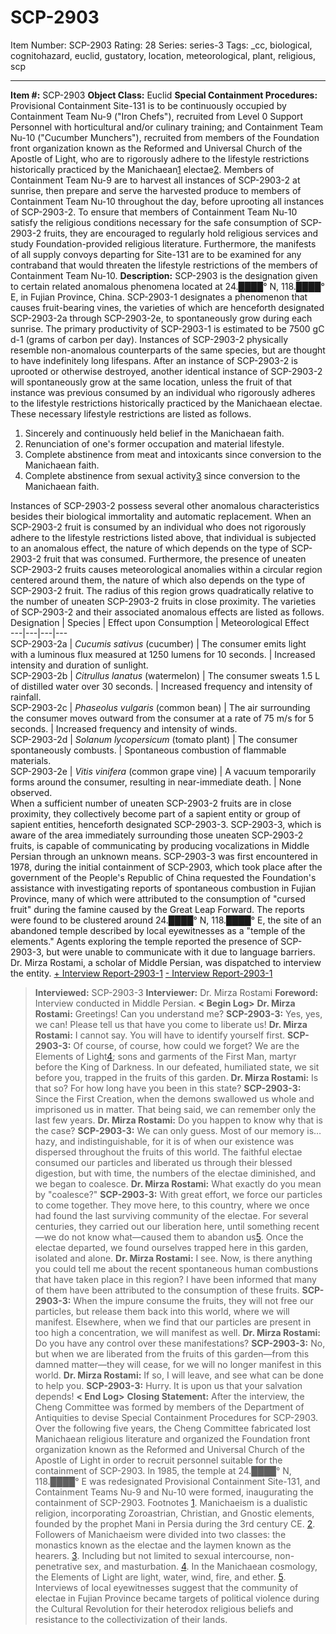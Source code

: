 # SCP-2903
Item Number: SCP-2903
Rating: 28
Series: series-3
Tags: _cc, biological, cognitohazard, euclid, gustatory, location, meteorological, plant, religious, scp

---

**Item #:** SCP-2903
**Object Class:** Euclid
**Special Containment Procedures:** Provisional Containment Site-131 is to be continuously occupied by Containment Team Nu-9 ("Iron Chefs"), recruited from Level 0 Support Personnel with horticultural and/or culinary training; and Containment Team Nu-10 ("Cucumber Munchers"), recruited from members of the Foundation front organization known as the Reformed and Universal Church of the Apostle of Light, who are to rigorously adhere to the lifestyle restrictions historically practiced by the Manichaean[1](javascript:;) electae[2](javascript:;).
Members of Containment Team Nu-9 are to harvest all instances of SCP-2903-2 at sunrise, then prepare and serve the harvested produce to members of Containment Team Nu-10 throughout the day, before uprooting all instances of SCP-2903-2. To ensure that members of Containment Team Nu-10 satisfy the religious conditions necessary for the safe consumption of SCP-2903-2 fruits, they are encouraged to regularly hold religious services and study Foundation-provided religious literature. Furthermore, the manifests of all supply convoys departing for Site-131 are to be examined for any contraband that would threaten the lifestyle restrictions of the members of Containment Team Nu-10.
**Description:** SCP-2903 is the designation given to certain related anomalous phenomena located at 24.████° N, 118.████° E, in Fujian Province, China. SCP-2903-1 designates a phenomenon that causes fruit-bearing vines, the varieties of which are henceforth designated SCP-2903-2a through SCP-2903-2e, to spontaneously grow during each sunrise. The primary productivity of SCP-2903-1 is estimated to be 7500 gC d-1 (grams of carbon per day). Instances of SCP-2903-2 physically resemble non-anomalous counterparts of the same species, but are thought to have indefinitely long lifespans. After an instance of SCP-2903-2 is uprooted or otherwise destroyed, another identical instance of SCP-2903-2 will spontaneously grow at the same location, unless the fruit of that instance was previous consumed by an individual who rigorously adheres to the lifestyle restrictions historically practiced by the Manichaean electae. These necessary lifestyle restrictions are listed as follows.
  1. Sincerely and continuously held belief in the Manichaean faith.
  2. Renunciation of one's former occupation and material lifestyle.
  3. Complete abstinence from meat and intoxicants since conversion to the Manichaean faith.
  4. Complete abstinence from sexual activity[3](javascript:;) since conversion to the Manichaean faith.

Instances of SCP-2903-2 possess several other anomalous characteristics besides their biological immortality and automatic replacement. When an SCP-2903-2 fruit is consumed by an individual who does not rigorously adhere to the lifestyle restrictions listed above, that individual is subjected to an anomalous effect, the nature of which depends on the type of SCP-2903-2 fruit that was consumed. Furthermore, the presence of uneaten SCP-2903-2 fruits causes meteorological anomalies within a circular region centered around them, the nature of which also depends on the type of SCP-2903-2 fruit. The radius of this region grows quadratically relative to the number of uneaten SCP-2903-2 fruits in close proximity. The varieties of SCP-2903-2 and their associated anomalous effects are listed as follows.
Designation | Species | Effect upon Consumption | Meteorological Effect  
---|---|---|---  
SCP-2903-2a | _Cucumis sativus_ (cucumber) | The consumer emits light with a luminous flux measured at 1250 lumens for 10 seconds. | Increased intensity and duration of sunlight.  
SCP-2903-2b | _Citrullus lanatus_ (watermelon) | The consumer sweats 1.5 L of distilled water over 30 seconds. | Increased frequency and intensity of rainfall.  
SCP-2903-2c | _Phaseolus vulgaris_ (common bean) | The air surrounding the consumer moves outward from the consumer at a rate of 75 m/s for 5 seconds. | Increased frequency and intensity of winds.  
SCP-2903-2d | _Solanum lycopersicum_ (tomato plant) | The consumer spontaneously combusts. | Spontaneous combustion of flammable materials.  
SCP-2903-2e | _Vitis vinifera_ (common grape vine) | A vacuum temporarily forms around the consumer, resulting in near-immediate death. | None observed.  
When a sufficient number of uneaten SCP-2903-2 fruits are in close proximity, they collectively become part of a sapient entity or group of sapient entities, henceforth designated SCP-2903-3. SCP-2903-3, which is aware of the area immediately surrounding those uneaten SCP-2903-2 fruits, is capable of communicating by producing vocalizations in Middle Persian through an unknown means. SCP-2903-3 was first encountered in 1978, during the initial containment of SCP-2903, which took place after the government of the People's Republic of China requested the Foundation's assistance with investigating reports of spontaneous combustion in Fujian Province, many of which were attributed to the consumption of "cursed fruit" during the famine caused by the Great Leap Forward. The reports were found to be clustered around 24.████° N, 118.████° E, the site of an abandoned temple described by local eyewitnesses as a "temple of the elements." Agents exploring the temple reported the presence of SCP-2903-3, but were unable to communicate with it due to language barriers. Dr. Mirza Rostami, a scholar of Middle Persian, was dispatched to interview the entity.
[\+ Interview Report-2903-1](javascript:;)
[\- Interview Report-2903-1](javascript:;)
> **Interviewed:** SCP-2903-3
> **Interviewer:** Dr. Mirza Rostami
> **Foreword:** Interview conducted in Middle Persian.
> **< Begin Log>**
> **Dr. Mirza Rostami:** Greetings! Can you understand me?
> **SCP-2903-3:** Yes, yes, we can! Please tell us that have you come to liberate us!
> **Dr. Mirza Rostami:** I cannot say. You will have to identify yourself first.
> **SCP-2903-3:** Of course, of course, how could we forget? We are the Elements of Light[4](javascript:;); sons and garments of the First Man, martyr before the King of Darkness. In our defeated, humiliated state, we sit before you, trapped in the fruits of this garden.
> **Dr. Mirza Rostami:** Is that so? For how long have you been in this state?
> **SCP-2903-3:** Since the First Creation, when the demons swallowed us whole and imprisoned us in matter. That being said, we can remember only the last few years.
> **Dr. Mirza Rostami:** Do you happen to know why that is the case?
> **SCP-2903-3:** We can only guess. Most of our memory is… hazy, and indistinguishable, for it is of when our existence was dispersed throughout the fruits of this world. The faithful electae consumed our particles and liberated us through their blessed digestion, but with time, the numbers of the electae diminished, and we began to coalesce.
> **Dr. Mirza Rostami:** What exactly do you mean by "coalesce?"
> **SCP-2903-3:** With great effort, we force our particles to come together. They move here, to this country, where we once had found the last surviving community of the electae. For several centuries, they carried out our liberation here, until something recent—we do not know what—caused them to abandon us[5](javascript:;). Once the electae departed, we found ourselves trapped here in this garden, isolated and alone.
> **Dr. Mirza Rostami:** I see. Now, is there anything you could tell me about the recent spontaneous human combustions that have taken place in this region? I have been informed that many of them have been attributed to the consumption of these fruits.
> **SCP-2903-3:** When the impure consume the fruits, they will not free our particles, but release them back into this world, where we will manifest. Elsewhere, when we find that our particles are present in too high a concentration, we will manifest as well.
> **Dr. Mirza Rostami:** Do you have any control over these manifestations?
> **SCP-2903-3:** No, but when we are liberated from the fruits of this garden—from this damned matter—they will cease, for we will no longer manifest in this world.
> **Dr. Mirza Rostami:** If so, I will leave, and see what can be done to help you.
> **SCP-2903-3:** Hurry. It is upon us that your salvation depends!
> **< End Log>**
> **Closing Statement:** After the interview, the Cheng Committee was formed by members of the Department of Antiquities to devise Special Containment Procedures for SCP-2903. Over the following five years, the Cheng Committee fabricated lost Manichaean religious literature and organized the Foundation front organization known as the Reformed and Universal Church of the Apostle of Light in order to recruit personnel suitable for the containment of SCP-2903. In 1985, the temple at 24.████° N, 118.████° E was redesignated Provisional Containment Site-131, and Containment Teams Nu-9 and Nu-10 were formed, inaugurating the containment of SCP-2903.
Footnotes
[1](javascript:;). Manichaeism is a dualistic religion, incorporating Zoroastrian, Christian, and Gnostic elements, founded by the prophet Mani in Persia during the 3rd century CE.
[2](javascript:;). Followers of Manichaeism were divided into two classes: the monastics known as the electae and the laymen known as the hearers.
[3](javascript:;). Including but not limited to sexual intercourse, non-penetrative sex, and masturbation.
[4](javascript:;). In the Manichaean cosmology, the Elements of Light are light, water, wind, fire, and ether.
[5](javascript:;). Interviews of local eyewitnesses suggest that the community of electae in Fujian Province became targets of political violence during the Cultural Revolution for their heterodox religious beliefs and resistance to the collectivization of their lands.